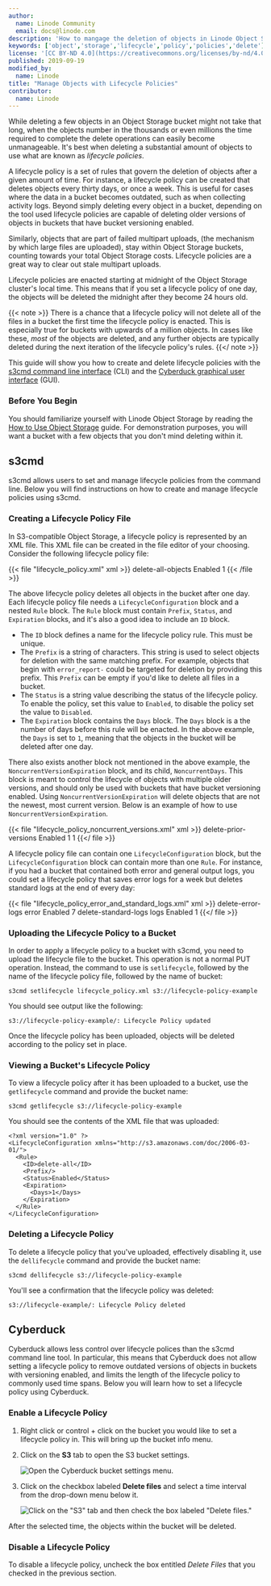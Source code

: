 ```yaml
---
author:
  name: Linode Community
  email: docs@linode.com
description: 'How to mangage the deletion of objects in Linode Object Storage with lifecycle policies.'
keywords: ['object','storage','lifecycle','policy','policies','delete']
license: '[CC BY-ND 4.0](https://creativecommons.org/licenses/by-nd/4.0)'
published: 2019-09-19
modified_by:
  name: Linode
title: "Manage Objects with Lifecycle Policies"
contributor:
  name: Linode
---
```


While deleting a few objects in an Object Storage bucket might not take that long, when the objects number in the thousands or even millions the time required to complete the delete operations can easily become unmanageable. It's best when deleting a substantial amount of objects to use what are known as *lifecycle policies*.

A lifecycle policy is a set of rules that govern the deletion of objects after a given amount of time. For instance, a lifecycle policy can be created that deletes objects every thirty days, or once a week. This is useful for cases where the data in a bucket becomes outdated, such as when collecting activity logs. Beyond simply deleting every object in a bucket, depending on the tool used lifecycle policies are capable of deleting older versions of objects in buckets that have bucket versioning enabled.

Similarly, objects that are part of failed multipart uploads, (the mechanism by which large files are uploaded), stay within Object Storage buckets, counting towards your total Object Storage costs. Lifecycle policies are a great way to clear out stale multipart uploads.

Lifecycle policies are enacted starting at midnight of the Object Storage cluster's local time. This means that if you set a lifecycle policy of one day, the objects will be deleted the midnight after they become 24 hours old.

{{< note >}}
There is a chance that a lifecycle policy will not delete all of the files in a bucket the first time the lifecycle policy is enacted. This is especially true for buckets with upwards of a million objects. In cases like these, *most* of the objects are deleted, and any further objects are typically deleted during the next iteration of the lifecycle policy's rules.
{{</ note >}}

This guide will show you how to create and delete lifecycle policies with the [s3cmd command line interface](https://s3tools.org/s3cmd) (CLI) and the [Cyberduck graphical user interface](https://cyberduck.io/) (GUI).

### Before You Begin

You should familiarize yourself with Linode Object Storage by reading the [How to Use Object Storage](/docs/platform/object-storage/how-to-use-object-storage/) guide. For demonstration purposes, you will want a bucket with a few objects that you don't mind deleting within it.

## s3cmd

s3cmd allows users to set and manage lifecycle policies from the command line. Below you will find instructions on how to create and manage lifecycle policies using s3cmd.

### Creating a Lifecycle Policy File

In S3-compatible Object Storage, a lifecycle policy is represented by an XML file. This XML file can be created in the file editor of your choosing. Consider the following lifecycle policy file:

{{< file "lifecycle_policy.xml" xml >}}
<LifecycleConfiguration>
    <Rule>
        <ID>delete-all-objects</ID>
        <Prefix></Prefix>
        <Status>Enabled</Status>
        <Expiration>
            <Days>1</Days>
        </Expiration>
    </Rule>
</LifecycleConfiguration>
{{< /file >}}

The above lifecycle policy deletes all objects in the bucket after one day. Each lifecycle policy file needs a `LifecycleConfiguration` block and a nested `Rule` block. The `Rule` block must contain `Prefix`, `Status`, and `Expiration` blocks, and it's also a good idea to include an `ID` block.

- The `ID` block defines a name for the lifecycle policy rule. This must be unique.
- The `Prefix` is a string of characters. This string is used to select objects for deletion with the same matching prefix. For example, objects that begin with `error_report-` could be targeted for deletion by providing this prefix. This `Prefix` can be empty if you'd like to delete all files in a bucket.
- The `Status` is a string value describing the status of the lifecycle policy. To enable the policy, set this value to `Enabled`, to disable the policy set the value to `Disabled`.
- The `Expiration` block contains the `Days` block. The `Days` block is a the number of days before this rule will be enacted. In the above example, the `Days` is set to `1`, meaning that the objects in the bucket will be deleted after one day.

There also exists another block not mentioned in the above example, the `NoncurrentVersionExpiration` block, and its child, `NoncurrentDays`. This block is meant to control the lifecycle of objects with multiple older versions, and should only be used with buckets that have bucket versioning enabled. Using `NoncurrentVersionExpiration` will delete objects that are not the newest, most current version. Below is an example of how to use `NoncurrentVersionExpiration`.

{{< file "lifecycle_policy_noncurrent_versions.xml" xml >}}
<LifecycleConfiguration>
    <Rule>
        <ID>delete-prior-versions</ID>
        <Prefix></Prefix>
        <Status>Enabled</Status>
        <Expiration>
            <Days>1</Days>
        </Expiration>
        <NoncurrentVersionExpiration>
            <NoncurrentDays>1</NoncurrentDays>
        </NoncurrentVersionExpiration>
    </Rule>
</LifecycleConfiguration>
{{</ file >}}

A lifecycle policy file can contain one `LifecycleConfiguration` block, but the `LifecycleConfiguration` block can contain more than one `Rule`. For instance, if you had a bucket that contained both error and general output logs, you could set a lifecycle policy that saves error logs for a week but deletes standard logs at the end of every day:

{{< file "lifecycle_policy_error_and_standard_logs.xml" xml >}}
<LifecycleConfiguration>
    <Rule>
        <ID>delete-error-logs</ID>
        <Prefix>error</Prefix>
        <Status>Enabled</Status>
        <Expiration>
            <Days>7</Days>
        </Expiration>
    </Rule>
    <Rule>
        <ID>delete-standard-logs</ID>
        <Prefix>logs</Prefix>
        <Status>Enabled</Status>
        <Expiration>
            <Days>1</Days>
        </Expiration>
    </Rule>
</LifecycleConfiguration>
{{</ file >}}

### Uploading the Lifecycle Policy to a Bucket

In order to apply a lifecycle policy to a bucket with s3cmd, you need to upload the lifecycle file to the bucket. This operation is not a normal PUT operation. Instead, the command to use is `setlifecycle`, followed by the name of the lifecycle policy file, followed by the name of bucket:

    s3cmd setlifecycle lifecycle_policy.xml s3://lifecycle-policy-example

You should see output like the following:

    s3://lifecycle-policy-example/: Lifecycle Policy updated

Once the lifecycle policy has been uploaded, objects will be deleted according to the policy set in place.

### Viewing a Bucket's Lifecycle Policy

To view a lifecycle policy after it has been uploaded to a bucket, use the `getlifecycle` command and provide the bucket name:

    s3cmd getlifecycle s3://lifecycle-policy-example

You should see the contents of the XML file that was uploaded:

    <?xml version="1.0" ?>
    <LifecycleConfiguration xmlns="http://s3.amazonaws.com/doc/2006-03-01/">
      <Rule>
        <ID>delete-all</ID>
        <Prefix/>
        <Status>Enabled</Status>
        <Expiration>
          <Days>1</Days>
        </Expiration>
      </Rule>
    </LifecycleConfiguration>

### Deleting a Lifecycle Policy

To delete a lifecycle policy that you've uploaded, effectively disabling it, use the `dellifecycle` command and provide the bucket name:

    s3cmd dellifecycle s3://lifecycle-policy-example

You'll see a confirmation that the lifecycle policy was deleted:

    s3://lifecycle-example/: Lifecycle Policy deleted

## Cyberduck

Cyberduck allows less control over lifecycle polices than the s3cmd command line tool. In particular, this means that Cyberduck does not allow setting a lifecycle policy to remove outdated versions of objects in buckets with versioning enabled, and limits the length of the lifecycle policy to commonly used time spans. Below you will learn how to set a lifecycle policy using Cyberduck.

### Enable a Lifecycle Policy

1.  Right click or control + click on the bucket you would like to set a lifecycle policy in. This will bring up the bucket info menu.

2.  Click on the **S3** tab to open the S3 bucket settings.

    ![Open the Cyberduck bucket settings menu.](lifecycle-policies-cyberduck-settings.png)

3.  Click on the checkbox labeled **Delete files** and select a time interval from the drop-down menu below it.

    ![Click on the "S3" tab and then check the box labeled "Delete files."](lifecycle-policies-cyberduck-lifecycle-settings.png)

After the selected time, the objects within the bucket will be deleted.

### Disable a Lifecycle Policy

To disable a lifecycle policy, uncheck the box entitled *Delete Files* that you checked in the previous section.